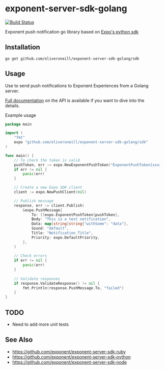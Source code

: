 # exponent-server-sdk-golang
[![Build Status](https://travis-ci.org/oliveroneill/exponent-server-sdk-golang.svg?branch=master)](https://travis-ci.org/oliveroneill/exponent-server-sdk-golang)

Exponent push notification go library based on [Expo's python sdk](https://github.com/exponent/exponent-server-sdk-python)

## Installation

```
go get github.com/oliveroneill/exponent-server-sdk-golang/sdk
```

## Usage

Use to send push notifications to Exponent Experiences from a Golang server.

[Full documentation](https://docs.expo.io/versions/latest/guides/push-notifications.html#http2-api) on the API is available if you want to dive into the details.

Example usage
```go
package main

import (
    "fmt"
    expo "github.com/oliveroneill/exponent-server-sdk-golang/sdk"
)

func main() {
    // To check the token is valid
    pushToken, err := expo.NewExponentPushToken("ExponentPushToken[xxxxxxxxxxxxxxxxxxxxxx]")
    if err != nil {
        panic(err)
    }

    // Create a new Expo SDK client
    client := expo.NewPushClient(nil)

    // Publish message
    response, err := client.Publish(
        &expo.PushMessage{
            To: []expo.ExponentPushToken{pushToken},
            Body: "This is a test notification",
            Data: map[string]string{"withSome": "data"},
            Sound: "default",
            Title: "Notification Title",
            Priority: expo.DefaultPriority,
        },
    )
    
    // Check errors
    if err != nil {
        panic(err)
    }
    
    // Validate responses
    if response.ValidateResponse() != nil {
        fmt.Println(response.PushMessage.To, "failed")
    }
}
```

## TODO

  * Need to add more unit tests

## See Also

  * https://github.com/exponent/exponent-server-sdk-ruby
  * https://github.com/exponent/exponent-server-sdk-python
  * https://github.com/exponent/exponent-server-sdk-node
